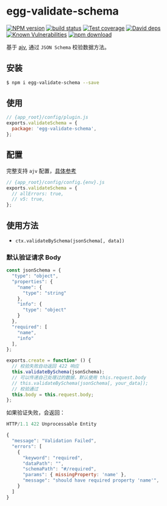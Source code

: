 # egg-validate-schema

[![NPM version][npm-image]][npm-url]
[![build status][travis-image]][travis-url]
[![Test coverage][codecov-image]][codecov-url]
[![David deps][david-image]][david-url]
[![Known Vulnerabilities][snyk-image]][snyk-url]
[![npm download][download-image]][download-url]

[npm-image]: https://img.shields.io/npm/v/egg-validate-schema.svg?style=flat-square
[npm-url]: https://npmjs.org/package/egg-validate-schema
[travis-image]: https://img.shields.io/travis/eggjs/egg-validate-schema.svg?style=flat-square
[travis-url]: https://travis-ci.org/eggjs/egg-validate-schema
[codecov-image]: https://img.shields.io/codecov/c/github/eggjs/egg-validate-schema.svg?style=flat-square
[codecov-url]: https://codecov.io/github/eggjs/egg-validate-schema?branch=master
[david-image]: https://img.shields.io/david/eggjs/egg-validate-schema.svg?style=flat-square
[david-url]: https://david-dm.org/eggjs/egg-validate-schema
[snyk-image]: https://snyk.io/test/npm/egg-validate-schema/badge.svg?style=flat-square
[snyk-url]: https://snyk.io/test/npm/egg-validate-schema
[download-image]: https://img.shields.io/npm/dm/egg-validate-schema.svg?style=flat-square
[download-url]: https://npmjs.org/package/egg-validate-schema

基于 [ajv](http://epoberezkin.github.io/ajv/), 通过 `JSON Schema` 校验数据方法。

## 安装

```bash
$ npm i egg-validate-schema --save
```

## 使用

```js
// {app_root}/config/plugin.js
exports.validateSchema = {
  package: 'egg-validate-schema',
};
```

## 配置

完整支持 `ajv` 配置，[具体参考](http://epoberezkin.github.io/ajv/#options)

```js
// {app_root}/config/config.{env}.js
exports.validateSchema = {
  // allErrors: true,
  // v5: true,
};
```

## 使用方法

- `ctx.validateBySchema(jsonSchema[, data])`

### 默认验证请求 Body

```js
const jsonSchema = {
  "type": "object",
  "properties": {
    "name": {
      "type": "string"
    },
    "info": {
      "type": "object"
    }
  },
  "required": [
    "name",
    "info"
  ],
};

exports.create = function* () {
  // 校验失败自动返回 422 响应
  this.validateBySchema(jsonSchema);
  // 可以传递自己处理过的数据，默认使用 this.request.body
  // this.validateBySchema(jsonSchema[, your_data]);
  // 校验通过
  this.body = this.request.body;
};
```

如果验证失败，会返回：

```js
HTTP/1.1 422 Unprocessable Entity

{
  "message": "Validation Failed",
  "errors": [
    {
      "keyword": "required",
      "dataPath": "",
      "schemaPath": "#/required",
      "params": { missingProperty: 'name' },
      "message": "should have required property 'name'",
    }
  ]
}
```
